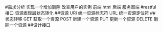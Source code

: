 #需求分析
实现一个增加删除 改查用户的实例
前端 html
后端 服务器端
#restful接口
资源表现层状态转化
##资源
URI 统一资源标志符
URL 统一资源定位符
##状态转移
GET 获取一个资源
POST 新建一个资源
PUT 更新一个资源
DELETE 删除一个资源
##设计接口
